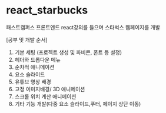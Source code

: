 # react_starbucks
패스트캠퍼스 프론트엔드 react강의를 들으며 스타벅스 웹페이지를 개발

[공부 및 개발 순서]
1. 기본 세팅 (프로젝트 생성 및 파비콘, 폰트 등 설정)
2. 헤더와 드롭다운 메뉴
3. 순차적 애니메이션
4. 요소 슬라이드
5. 유튜브 영상 배경
6. 고정 이미지배경/ 3D 애니메이션
7. 스크롤 위치 계산 애니메이션
8. 기타 기능 개발(다중 요소 슬라이드,푸터, 페이지 상단 이동)
